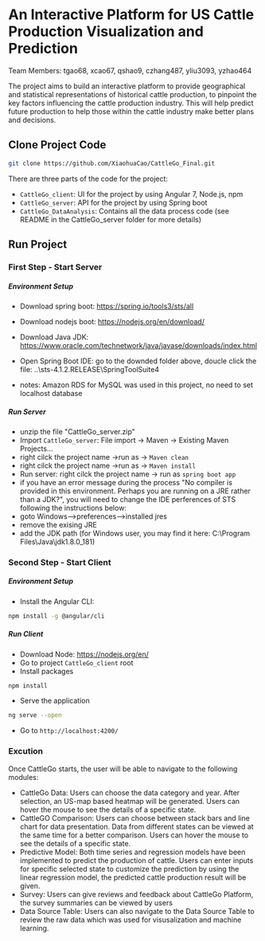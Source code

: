 # An Interactive Platform for US Cattle Production Visualization and Prediction
Team Members: tgao68, xcao67, qshao9, czhang487, yliu3093, yzhao464

The project aims to build an interactive platform to provide geographical and statistical representations of historical cattle production, to pinpoint the key factors influencing the cattle production industry. This will help predict future production to help those within the cattle industry make better plans and decisions.
## Clone Project Code
```bash
git clone https://github.com/XiaohuaCao/CattleGo_Final.git
```
There are three parts of the code for the project:
* `CattleGo_client`: UI for the project by using Angular 7, Node.js, npm
* `CattleGo_server`: API for the project by using Spring boot
* `CattleGo_DataAnalysis`: Contains all the data process code (see README in the CattleGo_server folder for more details)
## Run Project
### First Step - Start Server
#####  Environment Setup
* Download spring boot: https://spring.io/tools3/sts/all
* Download nodejs boot: https://nodejs.org/en/download/
* Download Java JDK: https://www.oracle.com/technetwork/java/javase/downloads/index.html
* Open Spring Boot IDE: go to the downded folder above, doucle click the file: ..\sts-4.1.2.RELEASE\SpringToolSuite4


* notes: Amazon RDS for MySQL was used in this project, no need to set localhost database

#####  Run Server
* unzip the file "CattleGo_server.zip"
* Import `CattleGo_server`: File import -> Maven -> Existing Maven Projects...
* right cilck the project name ->run as -> `Maven clean`
* right cilck the project name ->run as -> `Maven install`
* Run server: right cilck the project name -> run as `spring boot app`
* if you have an error message during the process "No compiler is provided in this environment. Perhaps you are running on a JRE rather than a JDK?", you will need to change the IDE perferences of STS following the instructions below:
* goto Windows-->preferences-->installed jres
* remove the exising JRE
* add the JDK path (for Windows user, you may find it here: C:\Program Files\Java\jdk1.8.0_181)
### Second Step - Start Client
##### Environment Setup
* Install the Angular CLI: 
```bash
npm install -g @angular/cli
```

#####   Run Client
* Download Node: https://nodejs.org/en/
* Go to project `CattleGo_client` root
* Install packages
 ```bash
npm install
```
* Serve the application
 ```bash
ng serve --open
```
* Go to `http://localhost:4200/`
### Excution
Once CattleGo starts, the user will be able to navigate to the following modules:
* CattleGo Data:
Users can choose the data category and year. After selection, an US-map based heatmap will be generated. Users can hover the mouse to see the details of a specific state. 
* CattleGO Comparison:
Users can choose between stack bars and line chart for data presentation. Data from different states can be viewed at the same time for a better comparison. Users can hover the mouse to see the details of a specific state. 
* Predictive Model:
Both time series and regression models have been implemented to predict the production of cattle. Users can enter inputs for specific selected state to customize the prediction by using the linear regression model, the predicted cattle production result will be given. 
* Survey:
Users can give reviews and feedback about CattleGo Platform, the survey summaries can be viewed by users
* Data Source Table:
Users can also navigate to the Data Source Table to review the raw data which was used for visusalization and machine learning.

















